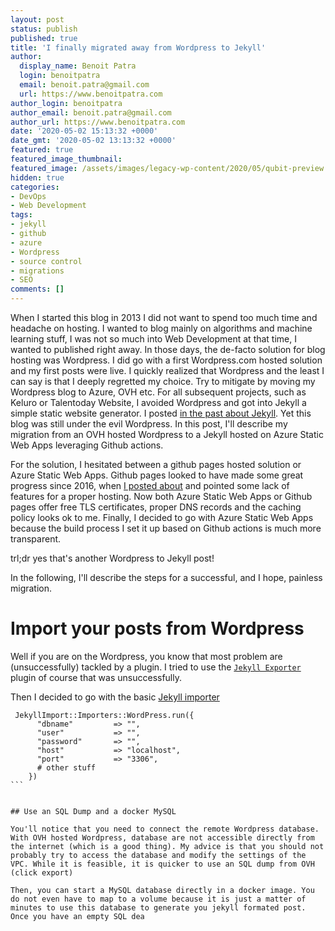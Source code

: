 ```yaml
---
layout: post
status: publish
published: true
title: 'I finally migrated away from Wordpress to Jekyll'
author:
  display_name: Benoit Patra
  login: benoitpatra
  email: benoit.patra@gmail.com
  url: https://www.benoitpatra.com
author_login: benoitpatra
author_email: benoit.patra@gmail.com
author_url: https://www.benoitpatra.com
date: '2020-05-02 15:13:32 +0000'
date_gmt: '2020-05-02 13:13:32 +0000'
featured: true
featured_image_thumbnail:
featured_image: /assets/images/legacy-wp-content/2020/05/qubit-preview.png
hidden: true
categories:
- DevOps
- Web Development
tags:
- jekyll
- github
- azure
- Wordpress
- source control
- migrations
- SEO
comments: []
---
```


When I started this blog in 2013 I did not want to spend too much time and headache on hosting. I wanted to blog mainly on algorithms and machine learning stuff, I was not so much into Web Development at that time, I wanted to published right away. In those days, the de-facto solution for blog hosting was Wordpress. I did go with a first Wordpress.com hosted solution and my first posts were live. I quickly realized that Wordpress and the least I can say is that I deeply regretted my choice. Try to mitigate by moving my Wordpress blog to Azure, OVH etc. For all subsequent projects, such as Keluro or Talentoday Website, I avoided Wordpress and got into Jekyll a simple static website generator. I posted [in the past about Jekyll](/tag/jekyll/). Yet this blog was still under the evil Wordpress. In this post, I'll describe my migration from an OVH hosted Wordpress to a Jekyll hosted on Azure Static Web Apps leveraging Github actions.

For the solution, I hesitated between a github pages hosted solution or Azure Static Web Apps. Github pages looked to have made some great progress since 2016, when [I posted about](/2016/02/12/hosting-jekyll-generated-site-on-azure-web-app-using-teamcity-automated-deployment/) and pointed some lack of features for a proper hosting. Now both Azure Static Web Apps or Github pages offer free TLS certificates, proper DNS records and the caching policy looks ok to me. Finally, I decided to go with Azure Static Web Apps because the build process I set it up based on Github actions is much more transparent. 

trl;dr yes that's another Wordpress to Jekyll post!

In the following, I'll describe the steps for a successful, and I hope, painless migration.

# Import your posts from Wordpress

Well if you are on the Wordpress, you know that most problem are (unsuccessfully) tackled by a plugin. I tried to use the [`Jekyll Exporter`](https://wordpress.org/plugins/jekyll-exporter/) plugin  of course that was unsuccessfully. 

Then I decided to go with the basic [Jekyll importer](https://import.jekyllrb.com/docs/wordpress/)

````
 JekyllImport::Importers::WordPress.run({
      "dbname"         => "",
      "user"           => "",
      "password"       => "",
      "host"           => "localhost",
      "port"           => "3306",
      # other stuff
    })
``` 


## Use an SQL Dump and a docker MySQL

You'll notice that you need to connect the remote Wordpress database. With OVH hosted Wordpress, database are not accessible directly from the internet (which is a good thing). My advice is that you should not probably try to access the database and modify the settings of the VPC. While it is feasible, it is quicker to use an SQL dump from OVH (click export)

Then, you can start a MySQL database directly in a docker image. You do not even have to map to a volume because it is just a matter of minutes to use this database to generate you jekyll formated post. Once you have an empty SQL dea